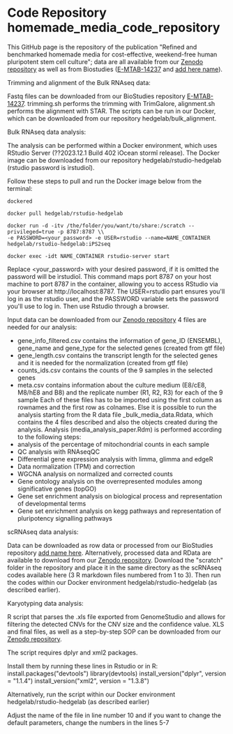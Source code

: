 # Code Repository homemade_media_code_repository

This GitHub page is the repository of the publication "Refined and benchmarked homemade media for cost-effective, weekend-free human pluripotent stem cell culture"; data are all available from our [Zenodo repository](https://zenodo.org/doi/10.5281/zenodo.12684584) as well as from Biostudies ([E-MTAB-14237](https://www.ebi.ac.uk/biostudies/arrayexpress/studies/E-MTAB-14237) and [add here name](https://www.ebi.ac.uk/biostudies/arrayexpress/studies/E-MTAB-14237)).

Trimming and alignment of the Bulk RNAseq data:

Fastq files can be downloaded from our BioStudies repository [E-MTAB-14237](https://www.ebi.ac.uk/biostudies/arrayexpress/studies/E-MTAB-14237).
trimming.sh performs the trimming with TrimGalore, alignment.sh performs the alignment with STAR. The scripts can be run in our Docker, which can be downloaded from our repository hedgelab/bulk_alignment.

Bulk RNAseq data analysis:

The analysis can be performed within a Docker environment, which uses RStudio Server (??2023.12.1 Build 402 ìOcean stormî release). The Docker image can be downloaded from our repository hedgelab/rstudio-hedgelab (rstudio password is ìrstudioî). 

Follow these steps to pull and run the Docker image below from the terminal:

    dockered

    docker pull hedgelab/rstudio-hedgelab

    docker run -d -itv /the/folder/you/want/to/share:/scratch --privileged=true -p 8787:8787 \\
    -e PASSWORD=<your_password> -e USER=rstudio --name=NAME_CONTAINER hedgelab/rstudio-hedgelab:iPS2seq

    docker exec -idt NAME_CONTAINER rstudio-server start

Replace <your_password> with your desired password, if it is omitted the password will be ìrstudioî. This command maps port 8787 on your host machine to port 8787 in the container, allowing you to access RStudio via your browser at http://localhost:8787. The USER=rstudio part ensures you'll log in as the rstudio user, and the PASSWORD variable sets the password you'll use to log in.
Then use Rstudio through a browser.

Input data can be downloaded from our [Zenodo repository](https://zenodo.org/doi/10.5281/zenodo.12684584)
4 files are needed for our analysis:
* gene_info_filtered.csv contains the information of gene_ID (ENSEMBL), gene_name and gene_type for the selected genes (created from gtf file)
* gene_length.csv contains the transcript length for the selected genes and it is needed for the normalization (created from gtf file)
* counts_ids.csv contains the counts of the 9 samples in the selected genes
* meta.csv contains information about the culture medium (E8/cE8, M8/hE8 and B8) and the replicate number (R1, R2, R3) for each of the 9 sample
Each of these files has to be imported using the first column as rownames and the first row as colnames.
Else it is possible to run the analysis starting from the R data file _bulk_media_data.Rdata, which contains the 4 files described and also the objects  created during the analysis.
Analysis (media_analysis_paper.Rdm) is performed according to the following  steps:
* analysis of the percentage of mitochondrial counts in each sample
* QC analysis with RNAseqQC
* Differential gene expression analysis with limma, glimma and edgeR
* Data normalization (TPM) and correction
* WGCNA analysis on normalized and corrected counts
* Gene ontology analysis on the overrepresented modules among significative genes (topGO)
* Gene set enrichment analysis on biological process and representation of developmental terms
* Gene set enrichment analysis on kegg pathways and representation of pluripotency signalling pathways

scRNAseq data analysis:

Data can be downloaded as row data or processed from our BioStudies repository [add name here](https://www.ebi.ac.uk/biostudies/arrayexpress/studies/E-MTAB-14237). Alternatively, processed data and RData are available to download from our [Zenodo repository](https://zenodo.org/doi/10.5281/zenodo.12684584). Download the "scratch" folder in the repository and place it in the same directory as the scRNAseq codes available here (3 R markdown files numbered from 1 to 3). Then run the codes within our Docker environment hedgelab/rstudio-hedgelab (as described earlier).

Karyotyping data analysis:

R script that parses the .xls file exported from GenomeStudio and allows for filtering the detected CNVs for the CNV size and the confidence value. XLS and final files, as well as a step-by-step SOP can be downloaded from our [Zenodo repository](https://zenodo.org/doi/10.5281/zenodo.12684584).

The script requires dplyr and xml2 packages.

Install them by running these lines in Rstudio or in R:
install.packages("devtools")
library(devtools)
install_version("dplyr", version = "1.1.4")
install_version("xml2", version = "1.3.8")

Alternatively, run the script within our Docker environment hedgelab/rstudio-hedgelab (as described earlier)

Adjust the name of the file in line number 10 and if you want to change the default parameters, change the numbers in the lines 5-7


